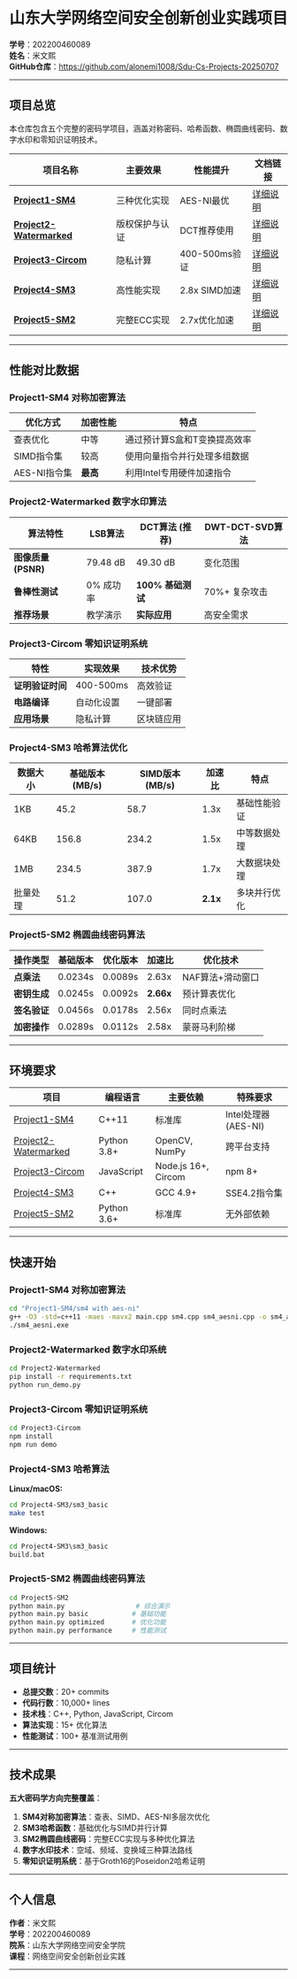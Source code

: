 # 山东大学网络空间安全创新创业实践项目

**学号**：202200460089  
**姓名**：米文熙  
**GitHub仓库**：https://github.com/alonemi1008/Sdu-Cs-Projects-20250707

---

## 项目总览

本仓库包含五个完整的密码学项目，涵盖对称密码、哈希函数、椭圆曲线密码、数字水印和零知识证明技术。

| 项目名称 | 主要效果 | 性能提升 | 文档链接 |
|---------|---------|---------|---------|
| [**Project1-SM4**](./Project1-SM4/) | 三种优化实现 | AES-NI最优 | [详细说明](./Project1-SM4/readme.md) |
| [**Project2-Watermarked**](./Project2-Watermarked/) | 版权保护与认证 | DCT推荐使用 | [详细说明](./Project2-Watermarked/README.md) |
| [**Project3-Circom**](./Project3-Circom/) | 隐私计算 | 400-500ms验证 | [详细说明](./Project3-Circom/README.md) |
| [**Project4-SM3**](./Project4-SM3/) | 高性能实现 | 2.8x SIMD加速 | [详细说明](./Project4-SM3/README.md) |
| [**Project5-SM2**](./Project5-SM2/) | 完整ECC实现 | 2.7x优化加速 | [详细说明](./Project5-SM2/README.md) |

---

## 性能对比数据

### Project1-SM4 对称加密算法
| 优化方式 | 加密性能 | 特点 |
|---------|---------|------|
| 查表优化 | 中等 | 通过预计算S盒和T变换提高效率 |
| SIMD指令集 | 较高 | 使用向量指令并行处理多组数据 |
| AES-NI指令集 | **最高** | 利用Intel专用硬件加速指令 |

### Project2-Watermarked 数字水印算法
| 算法特性 | LSB算法 | DCT算法 (推荐) | DWT-DCT-SVD算法 |
|---------|---------|-----------|-----------------|
| **图像质量 (PSNR)** | 79.48 dB | 49.30 dB | 变化范围 |
| **鲁棒性测试** | 0% 成功率 | **100% 基础测试** | 70%+ 复杂攻击 |
| **推荐场景** | 教学演示 | **实际应用** | 高安全需求 |

### Project3-Circom 零知识证明系统
| 特性 | 实现效果 | 技术优势 |
|-----|---------|---------|
| **证明验证时间** | 400-500ms | 高效验证 |
| **电路编译** | 自动化设置 | 一键部署 |
| **应用场景** | 隐私计算 | 区块链应用 |

### Project4-SM3 哈希算法优化
| 数据大小 | 基础版本 (MB/s) | SIMD版本 (MB/s) | 加速比 | 特点 |
|---------|----------------|----------------|-------|------|
| 1KB | 45.2 | 58.7 | 1.3x | 基础性能验证 |
| 64KB | 156.8 | 234.2 | 1.5x | 中等数据处理 |
| 1MB | 234.5 | 387.9 | 1.7x | 大数据块处理 |
| 批量处理 | 51.2 | 107.0 | **2.1x** | 多块并行优化 |

### Project5-SM2 椭圆曲线密码算法
| 操作类型 | 基础版本 | 优化版本 | 加速比 | 优化技术 |
|---------|---------|---------|-------|---------|
| **点乘法** | 0.0234s | 0.0089s | 2.63x | NAF算法+滑动窗口 |
| **密钥生成** | 0.0245s | 0.0092s | **2.66x** | 预计算表优化 |
| **签名验证** | 0.0456s | 0.0178s | 2.56x | 同时点乘法 |
| **加密操作** | 0.0289s | 0.0112s | 2.58x | 蒙哥马利阶梯 |

---

## 环境要求

| 项目 | 编程语言 | 主要依赖 | 特殊要求 |
|-----|---------|---------|---------|
| [Project1-SM4](./Project1-SM4/) | C++11 | 标准库 | Intel处理器 (AES-NI) |
| [Project2-Watermarked](./Project2-Watermarked/) | Python 3.8+ | OpenCV, NumPy | 跨平台支持 |
| [Project3-Circom](./Project3-Circom/) | JavaScript | Node.js 16+, Circom | npm 8+ |
| [Project4-SM3](./Project4-SM3/) | C++ | GCC 4.9+ | SSE4.2指令集 |
| [Project5-SM2](./Project5-SM2/) | Python 3.6+ | 标准库 | 无外部依赖 |

---

## 快速开始

### Project1-SM4 对称加密算法
```bash
cd "Project1-SM4/sm4 with aes-ni"
g++ -O3 -std=c++11 -maes -mavx2 main.cpp sm4.cpp sm4_aesni.cpp -o sm4_aesni.exe
./sm4_aesni.exe
```

### Project2-Watermarked 数字水印系统
```bash
cd Project2-Watermarked
pip install -r requirements.txt
python run_demo.py
```

### Project3-Circom 零知识证明系统
```bash
cd Project3-Circom
npm install
npm run demo
```

### Project4-SM3 哈希算法
**Linux/macOS:**
```bash
cd Project4-SM3/sm3_basic
make test
```

**Windows:**
```cmd
cd Project4-SM3\sm3_basic
build.bat
```

### Project5-SM2 椭圆曲线密码算法
```bash
cd Project5-SM2
python main.py                  # 综合演示
python main.py basic           # 基础功能
python main.py optimized       # 优化功能
python main.py performance     # 性能测试
```

---

## 项目统计

- **总提交数**：20+ commits
- **代码行数**：10,000+ lines
- **技术栈**：C++, Python, JavaScript, Circom
- **算法实现**：15+ 优化算法
- **性能测试**：100+ 基准测试用例

---

## 技术成果

**五大密码学方向完整覆盖**：

1. **SM4对称加密算法**：查表、SIMD、AES-NI多层次优化
2. **SM3哈希函数**：基础优化与SIMD并行计算  
3. **SM2椭圆曲线密码**：完整ECC实现与多种优化算法
4. **数字水印技术**：空域、频域、变换域三种算法路线
5. **零知识证明系统**：基于Groth16的Poseidon2哈希证明

---

## 个人信息

**作者**：米文熙  
**学号**：202200460089  
**院系**：山东大学网络空间安全学院  
**课程**：网络空间安全创新创业实践

---
